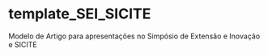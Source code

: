 # template_SEI_SICITE
Modelo de Artigo para apresentações no Simpósio de Extensão e Inovação e SICITE
